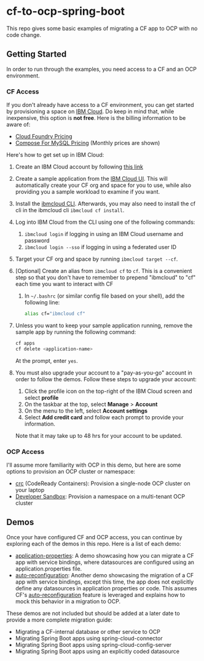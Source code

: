 # cf-to-ocp-spring-boot
This repo gives some basic examples of migrating a CF app to OCP with no code change.

## Getting Started
In order to run through the examples, you need access to a CF and an OCP environment.

### CF Access
If you don't already have access to a CF environment, you can get started by provisioning a space on [IBM Cloud](https://cloud.ibm.com/cloudfoundry/overview). Do keep in mind that, while inexpensive, this option is **not free**. Here is the billing information to be aware of:
- [Cloud Foundry Pricing](https://www.ibm.com/cloud/cloud-foundry)
- [Compose For MySQL Pricing](https://cloud.ibm.com/catalog/services/compose-for-mysql) (Monthly prices are shown)

Here's how to get set up in IBM Cloud:
1. Create an IBM Cloud account by following [this link](https://cloud.ibm.com/registration)
1. Create a sample application from the [IBM Cloud UI](https://cloud.ibm.com/catalog/starters/cloud-foundry?runtime=liberty-for-java). This will automatically create your CF org and space for you to use, while also providing you a sample workload to examine if you want.
2. Install the [ibmcloud CLI](https://cloud.ibm.com/docs/cli?topic=cli-install-ibmcloud-cli#shell_install). Afterwards, you may also need to install the cf cli in the ibmcloud cli `ibmcloud cf install`.
3. Log into IBM Cloud from the CLI using one of the following commands:
   1. `ibmcloud login` if logging in using an IBM Cloud username and password
   2. `ibmcloud login --sso` if logging in using a federated user ID
4. Target your CF org and space by running `ibmcloud target --cf`.
5. [Optional] Create an alias from `ibmcloud cf` to `cf`. This is a convenient step so that you don't have to remember to prepend "ibmcloud" to "cf" each time you want to interact with CF
   1. In `~/.bashrc` (or similar config file based on your shell), add the following line:
      ```bash
      alias cf="ibmcloud cf"
      ```
6. Unless you want to keep your sample application running, remove the sample app by running the following command:
   ```bash
   cf apps
   cf delete <application-name>
   ```
   At the prompt, enter `yes`.
7. You must also upgrade your account to a "pay-as-you-go" account in order to follow the demos. Follow these steps to upgrade your account:
   1. Click the profile icon on the top-right of the IBM Cloud screen and select **profile**
   2. On the taskbar at the top, select **Manage** > **Account**
   3. On the menu to the left, select **Account settings**
   4. Select **Add credit card** and follow each prompt to provide your information.

   Note that it may take up to 48 hrs for your account to be updated.

### OCP Access
I'll assume more familiarity with OCP in this demo, but here are some options to provision an OCP cluster or namespace:
* [crc](https://developers.redhat.com/products/codeready-containers/overview) (CodeReady Containers): Provision a single-node OCP cluster on your laptop
* [Developer Sandbox](https://developers.redhat.com/developer-sandbox): Provision a namespace on a multi-tenant OCP cluster

## Demos
Once your have configured CF and OCP access, you can continue by exploring each of the demos in this repo. Here is a list of each demo:
* [application-properties](./application-properties): A demo showcasing how you can migrate a CF app with service bindings, where datasources are configured using an application.properties file.
* [auto-reconfiguration](./auto-reconfiguration): Another demo showcasing the migration of a CF app with service bindings, except this time, the app does not explicitly define any datasources in application properties or code. This assumes CF's [auto-reconfiguration](https://github.com/cloudfoundry/java-buildpack-auto-reconfiguration) feature is leveraged and explains how to mock this behavior in a migration to OCP.

These demos are not included but should be added at a later date to provide a more complete migration guide:
* Migrating a CF-internal database or other service to OCP
* Migrating Spring Boot apps using spring-cloud-connector
* Migrating Spring Boot apps using spring-cloud-config-server
* Migrating Spring Boot apps using an explicitly coded datasource